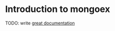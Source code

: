 # Introduction to mongoex

TODO: write [great documentation](http://jacobian.org/writing/what-to-write/)
